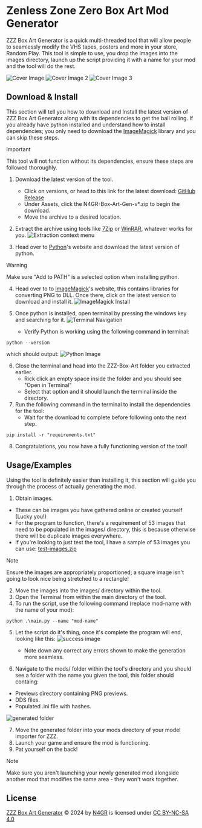 # Zenless Zone Zero Box Art Mod Generator

ZZZ Box Art Generator is a quick multi-threaded tool that will allow people to seamlessly modify the VHS tapes, posters and more in your store, Random Play. This tool is simple to use, you drop the images into the images directory, launch up the script providing it with a name for your mod and the tool will do the rest.

![Cover Image](https://i.imgur.com/jrytysQ.png)
![Cover Image 2](https://i.imgur.com/HaeYoQh.jpeg)
![Cover Image 3](https://i.imgur.com/C4q37LW.jpeg)

## Download & Install

This section will tell you how to download and Install the latest version of ZZZ Box Art Generator along with its dependencies to get the ball rolling. If you already have python installed and understand how to install dependencies; you only need to download the [ImageMagick](https://imagemagick.org/script/download.php#windows) library and you can skip these steps.

> [!IMPORTANT]
> This tool will not function without its dependencies, ensure these steps are followed thoroughly.

1. Download the latest version of the tool.
    - Click on versions, or head to this link for the latest download: [GitHub Release](https://github.com/N4GR/ZZZ-Box-Art-Generator/releases/lates)
    - Under Assets, click the N4GR-Box-Art-Gen-v*.zip to begin the download.
    - Move the archive to a desired location.
2. Extract the archive using tools like [7Zip](https://www.7-zip.org/) or [WinRAR](https://www.win-rar.com), whatever works for you.
![Extraction context menu](https://i.imgur.com/lboVjhl.png)

3. Head over to [Python](https://www.python.org/downloads/)'s website and download the latest version of python.
> [!WARNING]
> Make sure "Add to PATH" is a selected option when installing python.
4. Head over to to [ImageMagick](https://imagemagick.org/script/download.php#windows)'s website, this contains libraries for converting PNG to DLL. Once there, click on the latest version to download and install it.
![ImageMagick Install](https://i.imgur.com/UeZvZOD.png)

5. Once python is installed, open terminal by pressing the windows key and searching for it.
![Terminal Navigation](https://i.imgur.com/pRSIbIg.png)
    - Verify Python is working using the following command in terminal:
```
python --version
```
which should output:
![Python Image](https://i.imgur.com/YeqxO7t.png)

6. Close the terminal and head into the ZZZ-Box-Art folder you extracted earlier.
    - Rick click an empty space inside the folder and you should see "Open in Terminal"
    - Select that option and it should launch the terminal inside the directory.
7. Run the following command in the terminal to install the dependencies for the tool:
    - Wait for the download to complete before following onto the next step.
```
pip install -r "requirements.txt"
```
8. Congratulations, you now have a fully functioning version of the tool!


## Usage/Examples

Using the tool is definitely easier than installing it, this section will guide you through the process of actually generating the mod.

1. Obtain images.
- These can be images you have gathered online or created yourself (Lucky you!)
- For the program to function, there's a requirement of 53 images that need to be populated in the images/ directory, this is because otherwise there will be duplicate images everywhere.
- If you're looking to just test the tool, I have a sample of 53 images you can use: [test-images.zip](https://github.com/N4GR/ZZZ-Box-Art-Generator/releases/download/v1/test-images.zip)
> [!NOTE]
> Ensure the images are appropriately proportioned; a square image isn't going to look nice being stretched to a rectangle!

2. Move the images into the images/ directory within the tool.
3. Open the Terminal from within the main directory of the tool.
4. To run the script, use the following command (replace mod-name with the name of your mod):
```
python .\main.py --name "mod-name"
```
5. Let the script do it's thing, once it's complete the program will end, looking like this:
![success image](https://i.imgur.com/PkhSuCG.png)
    - Note down any correct any errors shown to make the generation more seamless.

6. Navigate to the mods/ folder within the tool's directory and you should see a folder with the name you given the tool, this folder should containg:
- Previews directory containing PNG previews.
- DDS files.
- Populated .ini file with hashes.

![generated folder](https://i.imgur.com/wMNT7R3.png)

7. Move the generated folder into your mods directory of your model importer for ZZZ.
8. Launch your game and ensure the mod is functioning.
9. Pat yourself on the back!

> [!NOTE]
> Make sure you aren't launching your newly generated mod alongside another mod that modifies the same area - they won't work together.

## License

[ZZZ Box Art Generator](https://github.com/N4GR/ZZZ-Box-Art-Generator) © 2024 by [N4GR](https://github.com/N4GR) is licensed under [CC BY-NC-SA 4.0](https://creativecommons.org/licenses/by-nc-sa/4.0/)
